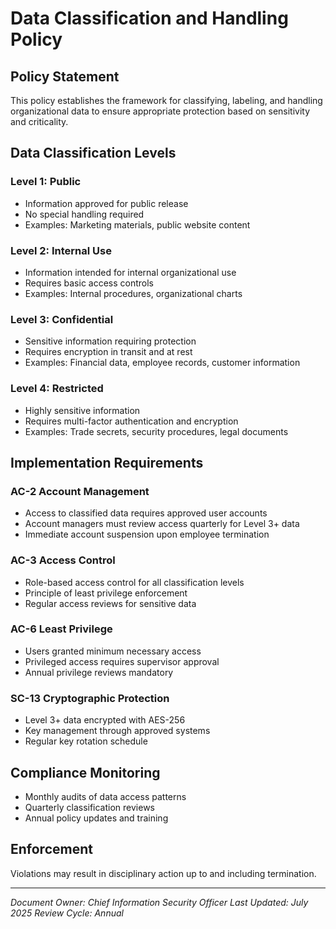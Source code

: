 # Data Classification and Handling Policy

## Policy Statement
This policy establishes the framework for classifying, labeling, and handling organizational data to ensure appropriate protection based on sensitivity and criticality.

## Data Classification Levels

### Level 1: Public
- Information approved for public release
- No special handling required
- Examples: Marketing materials, public website content

### Level 2: Internal Use
- Information intended for internal organizational use
- Requires basic access controls
- Examples: Internal procedures, organizational charts

### Level 3: Confidential
- Sensitive information requiring protection
- Requires encryption in transit and at rest
- Examples: Financial data, employee records, customer information

### Level 4: Restricted
- Highly sensitive information
- Requires multi-factor authentication and encryption
- Examples: Trade secrets, security procedures, legal documents

## Implementation Requirements

### AC-2 Account Management
- Access to classified data requires approved user accounts
- Account managers must review access quarterly for Level 3+ data
- Immediate account suspension upon employee termination

### AC-3 Access Control
- Role-based access control for all classification levels
- Principle of least privilege enforcement
- Regular access reviews for sensitive data

### AC-6 Least Privilege
- Users granted minimum necessary access
- Privileged access requires supervisor approval
- Annual privilege reviews mandatory

### SC-13 Cryptographic Protection
- Level 3+ data encrypted with AES-256
- Key management through approved systems
- Regular key rotation schedule

## Compliance Monitoring
- Monthly audits of data access patterns
- Quarterly classification reviews
- Annual policy updates and training

## Enforcement
Violations may result in disciplinary action up to and including termination.

---
*Document Owner: Chief Information Security Officer*
*Last Updated: July 2025*
*Review Cycle: Annual*
